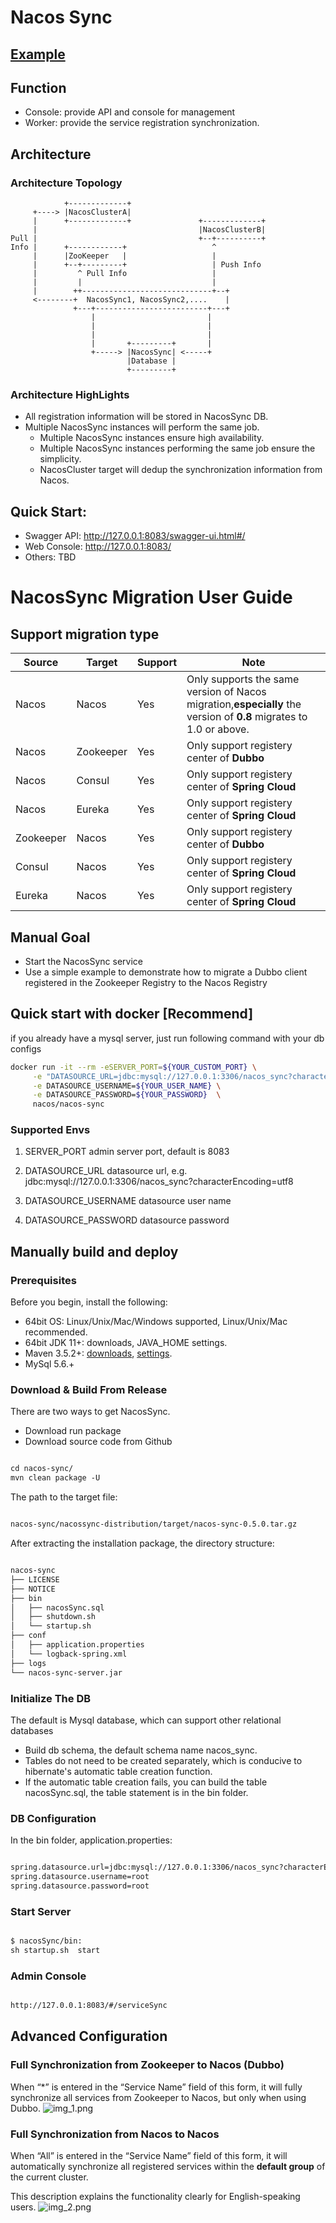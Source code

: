 # Nacos Sync

## [Example](https://github.com/paderlol/nacos-sync-example)

## Function

 - Console: provide API and console for management
 - Worker: provide the service registration synchronization. 

## Architecture

### Architecture Topology


```
            +-------------+
     +----> |NacosClusterA|
     |      +-------------+               +-------------+
     |                                    |NacosClusterB|
Pull |                                    +--+----------+
Info |      +------------+                   ^
     |      |ZooKeeper   |                   |
     |      +--+---------+                   | Push Info
     |         ^ Pull Info                   |
     |         |                             |
     |        ++-----------------------------+--+
     <--------+  NacosSync1, NacosSync2,....    |
              +---+-------------------------+---+
                  |                         |
                  |                         |
                  |                         |
                  |       +---------+       |
                  +-----> |NacosSync| <-----+
                          |Database |
                          +---------+
```

### Architecture HighLights

 - All registration information will be stored in NacosSync DB.
 - Multiple NacosSync instances will perform the same job.
     - Multiple NacosSync instances ensure high availability.
     - Multiple NacosSync instances performing the same job ensure the simplicity.
     - NacosCluster target will dedup the synchronization information from Nacos.
     

## Quick Start:
 - Swagger API: http://127.0.0.1:8083/swagger-ui.html#/
 - Web Console: http://127.0.0.1:8083/
 - Others: TBD

# NacosSync Migration User Guide

## Support migration type

| Source    | Target    | Support | Note                                                         |
| --------- | --------- | ------- | ------------------------------------------------------------ |
| Nacos     | Nacos     | Yes     | Only supports the same version of Nacos migration,**especially** the version of **0.8** migrates to 1.0 or above. |
| Nacos     | Zookeeper | Yes     | Only support registery center of **Dubbo**                   |
| Nacos     | Consul    | Yes     | Only support  registery center of **Spring Cloud**           |
| Nacos     | Eureka    | Yes     | Only support  registery center of **Spring Cloud**           |
| Zookeeper | Nacos     | Yes     | Only support registery center of **Dubbo**                   |
| Consul    | Nacos     | Yes     | Only support  registery center of **Spring Cloud**           |
| Eureka    | Nacos     | Yes     | Only support  registery center of **Spring Cloud**           |


## Manual Goal

- Start the NacosSync service
- Use a simple example to demonstrate how to migrate a Dubbo client registered in the Zookeeper Registry to the Nacos Registry

## Quick start with docker [Recommend]
if you already have a mysql server, just run following command with your db configs
```bash
docker run -it --rm -eSERVER_PORT=${YOUR_CUSTOM_PORT} \
     -e "DATASOURCE_URL=jdbc:mysql://127.0.0.1:3306/nacos_sync?characterEncoding=utf8" \
     -e DATASOURCE_USERNAME=${YOUR_USER_NAME} \
     -e DATASOURCE_PASSWORD=${YOUR_PASSWORD}  \
     nacos/nacos-sync
```

### Supported Envs
1. SERVER_PORT
admin server port, default is 8083

2. DATASOURCE_URL
datasource url, e.g. jdbc:mysql://127.0.0.1:3306/nacos_sync?characterEncoding=utf8

3. DATASOURCE_USERNAME 
datasource user name

4. DATASOURCE_PASSWORD
datasource password

## Manually build and deploy

### Prerequisites

Before you begin, install the following:

- 64bit OS: Linux/Unix/Mac/Windows supported, Linux/Unix/Mac recommended.
- 64bit JDK 11+: downloads, JAVA_HOME settings.
- Maven 3.5.2+: [downloads](https://maven.apache.org/download.cgi), [settings](https://maven.apache.org/settings.html).
- MySql 5.6.+

### Download & Build From Release

There are two ways to get NacosSync.

- Download run package
- Download source code from Github

``` xml

cd nacos-sync/
mvn clean package -U

```

The path to the target file:

``` xml

nacos-sync/nacossync-distribution/target/nacos-sync-0.5.0.tar.gz

```

After extracting the installation package, the directory structure:

``` xml

nacos-sync
├── LICENSE
├── NOTICE
├── bin
│   ├── nacosSync.sql
│   ├── shutdown.sh
│   └── startup.sh
├── conf
│   ├── application.properties
│   └── logback-spring.xml
├── logs
└── nacos-sync-server.jar

```

### Initialize The DB

The default is Mysql database, which can support other relational databases

- Build db schema, the default schema name nacos_sync.
- Tables do not need to be created separately, which is conducive to hibernate's automatic table creation function.
- If the automatic table creation fails, you can build the table nacosSync.sql, the table statement is in the bin folder.

### DB Configuration

In the bin folder, application.properties:

``` xml

spring.datasource.url=jdbc:mysql://127.0.0.1:3306/nacos_sync?characterEncoding=utf8
spring.datasource.username=root
spring.datasource.password=root

```

### Start Server

``` xml

$ nacosSync/bin:
sh startup.sh  start

```

### Admin Console

``` xml

http://127.0.0.1:8083/#/serviceSync

```

## Advanced Configuration

### Full Synchronization from Zookeeper to Nacos (Dubbo)
When “*” is entered in the “Service Name” field of this form, it will fully synchronize all services from Zookeeper to Nacos, but only when using Dubbo.
![img_1.png](img_1.png)

### Full Synchronization from Nacos to Nacos
When “All” is entered in the “Service Name” field of this form, it will automatically synchronize all registered services within the **default group** of the current cluster.

This description explains the functionality clearly for English-speaking users.
![img_2.png](img_2.png)
